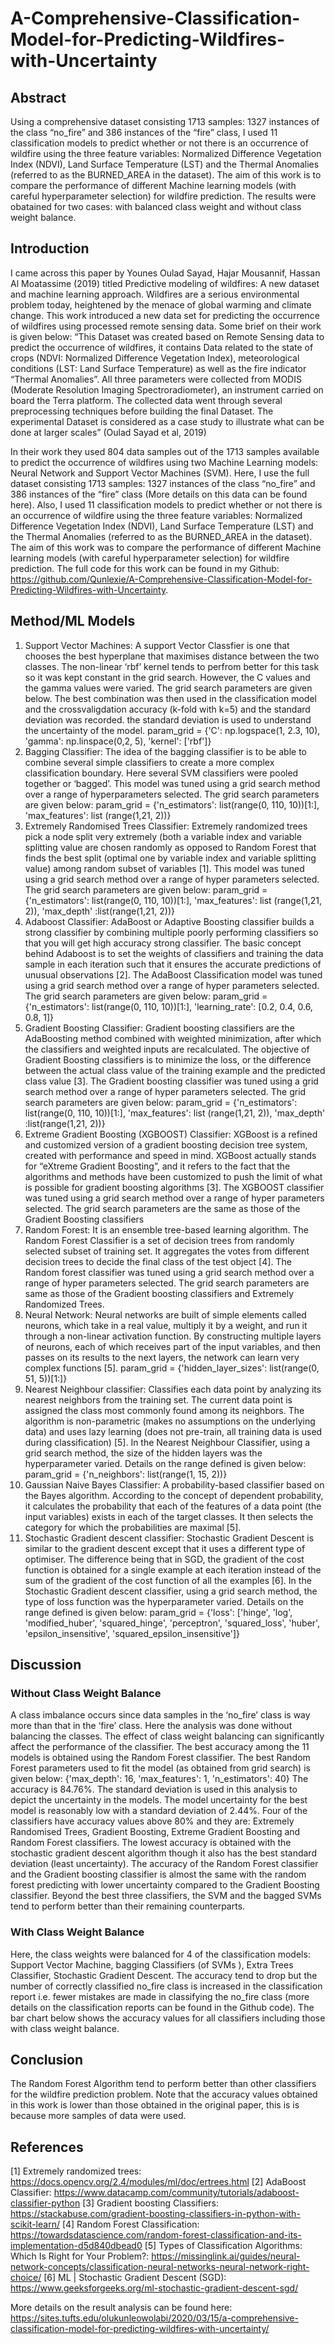 # A-Comprehensive-Classification-Model-for-Predicting-Wildfires-with-Uncertainty
## Abstract
Using a comprehensive dataset consisting 1713 samples: 1327 instances of the class “no_fire” and 386 instances of the “fire” class, I used 11 classification models to predict whether or not there is an occurrence of wildfire using the three feature variables: Normalized Difference Vegetation Index (NDVI), Land Surface Temperature (LST) and the Thermal Anomalies (referred to as the BURNED_AREA in the dataset). The aim of this work is to compare the performance of different Machine learning models (with careful hyperparameter selection) for wildfire prediction. The results were obatained for two cases: with balanced class weight and without class weight balance. 


## Introduction 
I came across this paper by Younes Oulad Sayad, Hajar Mousannif, Hassan Al Moatassime (2019) titled Predictive modeling of wildfires: A new dataset and machine learning approach. Wildfires are a serious environmental problem today, heightened by the menace of global warming and climate change. This work introduced a new data set for predicting the occurrence of wildfires using processed remote sensing data. Some brief on their work is given below:
“This Dataset was created based on Remote Sensing data to predict the occurrence of wildfires, it contains Data related to the state of crops (NDVI: Normalized Difference Vegetation Index), meteorological conditions (LST: Land Surface Temperature) as well as the fire indicator “Thermal Anomalies”. All three parameters were collected from MODIS (Moderate Resolution Imaging Spectroradiometer), an instrument carried on board the Terra platform. The collected data went through several preprocessing techniques before building the final Dataset. The experimental Dataset is considered as a case study to illustrate what can be done at larger scales” (Oulad Sayad et al, 2019)

In their work they used 804 data samples out of the 1713 samples available to predict the occurrence of wildfires using two Machine Learning models: Neural Network and Support Vector Machines (SVM). Here, I use the full dataset consisting 1713 samples: 1327 instances of the class “no_fire” and 386 instances of the “fire” class (More details on this data can be found here). Also, I used 11 classification models to predict whether or not there is an occurrence of wildfire using the three feature variables: Normalized Difference Vegetation Index (NDVI), Land Surface Temperature (LST) and the Thermal Anomalies (referred to as the BURNED_AREA in the dataset). The aim of this work was to compare the performance of different Machine learning models (with careful hyperparameter selection) for wildfire prediction. The full code for this work can be found in my Github: https://github.com/Qunlexie/A-Comprehensive-Classification-Model-for-Predicting-Wildfires-with-Uncertainty.


## Method/ML Models
1. Support Vector Machines: A support Vector Classfier is one that chooses the best hyperplane that maximises distance between the two classes. The non-linear ‘rbf’ kernel tends to perfrom better for this task so it was kept constant in the grid search. However, the C values and the gamma values were varied. The grid search parameters are given below. The best combination was then used in the classification model and the crossvaligdation accuracy (k-fold with k=5) and the standard deviation was recorded. the standard deviation is used to understand the uncertainty of the model.
param_grid = {'C': np.logspace(1, 2.3, 10), 'gamma': np.linspace(0,2, 5), 'kernel': ['rbf']}
2. Bagging Classifier: The idea of the bagging classifier is to be able to combine several simple classifiers to create a more complex classification boundary. Here several SVM classifiers were pooled together or ‘bagged’. This model was tuned using a grid search method over a range of hyperparameters selected. The grid search parameters are given below:
param_grid = {'n_estimators': list(range(0, 110, 10))[1:], 'max_features': list (range(1,21, 2))}
3. Extremely Randomised Trees Classifier: Extremely randomized trees pick a node split very extremely (both a variable index and variable splitting value are chosen randomly as opposed to Random Forest that finds the best split (optimal one by variable index and variable splitting value) among random subset of variables [1]. This model was tuned using a grid search method over a range of hyper parameters selected. The grid search parameters are given below:
param_grid = {'n_estimators': list(range(0, 110, 10))[1:], 'max_features': list (range(1,21, 2)), 'max_depth' :list(range(1,21, 2))}
4. Adaboost Classifier: AdaBoost or Adaptive Boosting classifier builds a strong classifier by combining multiple poorly performing classifiers so that you will get high accuracy strong classifier. The basic concept behind Adaboost is to set the weights of classifiers and training the data sample in each iteration such that it ensures the accurate predictions of unusual observations [2]. The AdaBoost Classification model was tuned using a grid search method over a range of hyper parameters selected. The grid search parameters are given below:
param_grid = {'n_estimators': list(range(0, 110, 10))[1:], 'learning_rate': [0.2, 0.4, 0.6, 0.8, 1]}
5. Gradient Boosting Classifier: Gradient boosting classifiers are the AdaBoosting method combined with weighted minimization, after which the classifiers and weighted inputs are recalculated. The objective of Gradient Boosting classifiers is to minimize the loss, or the difference between the actual class value of the training example and the predicted class value [3]. The Gradient boosting classifier was tuned using a grid search method over a range of hyper parameters selected. The grid search parameters are given below:
param_grid = {'n_estimators': list(range(0, 110, 10))[1:], 'max_features': list (range(1,21, 2)), 'max_depth' :list(range(1,21, 2))}
6. Extreme Gradient Boosting (XGBOOST) Classifier: XGBoost is a refined and customized version of a gradient boosting decision tree system, created with performance and speed in mind. XGBoost actually stands for “eXtreme Gradient Boosting”, and it refers to the fact that the algorithms and methods have been customized to push the limit of what is possible for gradient boosting algorithms [3]. The XGBOOST classifier was tuned using a grid search method over a range of hyper parameters selected. The grid search parameters are the same as those of the Gradient Boosting classifiers
7. Random Forest: It is an ensemble tree-based learning algorithm. The Random Forest Classifier is a set of decision trees from randomly selected subset of training set. It aggregates the votes from different decision trees to decide the final class of the test object [4]. The Random forest classifier was tuned using a grid search method over a range of hyper parameters selected. The grid search parameters are same as those of the Gradient boosting classifiers and Extremely Randomized Trees.
8. Neural Network: Neural networks are built of simple elements called neurons, which take in a real value, multiply it by a weight, and run it through a non-linear activation function. By constructing multiple layers of neurons, each of which receives part of the input variables, and then passes on its results to the next layers, the network can learn very complex functions [5].
param_grid = {'hidden_layer_sizes': list(range(0, 51, 5))[1:]}
9. Nearest Neighbour classifier: Classifies each data point by analyzing its nearest neighbors from the training set. The current data point is assigned the class most commonly found among its neighbors. The algorithm is non-parametric (makes no assumptions on the underlying data) and uses lazy learning (does not pre-train, all training data is used during classification) [5]. In the Nearest Neighbour Classifier, using a grid search method, the size of the hidden layers was the hyperparameter varied. Details on the range defined is given below:
param_grid = {'n_neighbors': list(range(1, 15, 2))}
10. Gaussian Naive Bayes Classifier: A probability-based classifier based on the Bayes algorithm. According to the concept of dependent probability, it calculates the probability that each of the features of a data point (the input variables) exists in each of the target classes. It then selects the category for which the probabilities are maximal [5].
11. Stochastic Gradient descent classifier: Stochastic Gradient Descent is similar to the gradient descent except that it uses a different type of optimiser. The difference being that in SGD, the gradient of the cost function is obtained for a single example at each iteration instead of the sum of the gradient of the cost function of all the examples [6]. In the Stochastic Gradient descent classifier, using a grid search method, the type of loss function was the hyperparameter varied. Details on the range defined is given below:
param_grid = {'loss': ['hinge', 'log', 'modified_huber', 'squared_hinge', 'perceptron', 'squared_loss', 'huber', 'epsilon_insensitive', 'squared_epsilon_insensitive']}

## Discussion 
### Without Class Weight Balance
A class imbalance occurs since data samples in the ‘no_fire’ class is way more than that in the ‘fire’ class. Here the analysis was done without balancing the classes. The effect of class weight balancing can significantly affect the performance of the classifier.
The best accuracy among the 11 models is obtained using the Random Forest classifier. The best Random Forest parameters used to fit the model (as obtained from grid search) is given below: {'max_depth': 16, 'max_features': 1, 'n_estimators': 40}
The accuracy is 84.76%. The standard deviation is used in this analysis to depict the uncertainty in the models. The model uncertainty for the best model is reasonably low with a standard deviation of 2.44%. Four of the classifiers have accuracy values above 80% and they are: Extremely Randomised Trees, Gradient Boosting, Extreme Gradient Boosting and Random Forest classifiers. The lowest accuracy is obtained with the stochastic gradient descent algorithm though it also has the best standard deviation (least uncertainty). The accuracy of the Random Forest classifier and the Gradient boosting classifier is almost the same with the random forest predicting with lower uncertainty compared to the Gradient Boosting classifier. Beyond the best three classifiers, the SVM and the bagged SVMs tend to perform better than their remaining counterparts.

### With Class Weight Balance
Here, the class weights were balanced for 4 of the classification models: Support Vector Machine, bagging Classifiers (of SVMs ), Extra Trees Classifier, Stochastic Gradient Descent. The accuracy tend to drop but the number of correctly classified no_fire class is increased in the classification report i.e. fewer mistakes are made in classifying the no_fire class (more details on the classification reports can be found in the Github code). The bar chart below shows the accuracy values for all classifiers including those with class weight balance.

## Conclusion 
The Random Forest Algorithm tend to perform better than other classifiers for the wildfire prediction problem. Note that the accuracy values obtained in this work is lower than those obtained in the original paper, this is is because more samples of data were used.

## References
[1] Extremely randomized trees: https://docs.opencv.org/2.4/modules/ml/doc/ertrees.html
[2] AdaBoost Classifier: https://www.datacamp.com/community/tutorials/adaboost-classifier-python
[3] Gradient boosting Classifiers: https://stackabuse.com/gradient-boosting-classifiers-in-python-with-scikit-learn/
[4] Random Forest Classification: https://towardsdatascience.com/random-forest-classification-and-its-implementation-d5d840dbead0
[5] Types of Classification Algorithms: Which Is Right for Your Problem?: https://missinglink.ai/guides/neural-network-concepts/classification-neural-networks-neural-network-right-choice/
[6] ML | Stochastic Gradient Descent (SGD): https://www.geeksforgeeks.org/ml-stochastic-gradient-descent-sgd/


More details on the result analysis can be found here: https://sites.tufts.edu/olukunleowolabi/2020/03/15/a-comprehensive-classification-model-for-predicting-wildfires-with-uncertainty/
